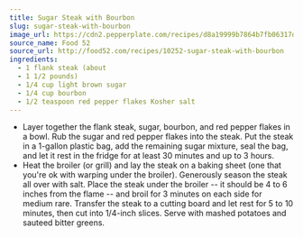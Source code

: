```yaml
---
title: Sugar Steak with Bourbon
slug: sugar-steak-with-bourbon
image_url: https://cdn2.pepperplate.com/recipes/d8a19999b7864b7fb06317de9bfe00cb.jpg
source_name: Food 52
source_url: http://food52.com/recipes/10252-sugar-steak-with-bourbon
ingredients:
  - 1 flank steak (about
  - 1 1/2 pounds)
  - 1/4 cup light brown sugar
  - 1/4 cup bourbon
  - 1/2 teaspoon red pepper flakes Kosher salt
---
```


* Layer together the flank steak, sugar, bourbon, and red pepper flakes in a bowl. Rub the sugar and red pepper flakes into the steak. Put the steak in a 1-gallon plastic bag, add the remaining sugar mixture, seal the bag, and let it rest in the fridge for at least 30 minutes and up to 3 hours.
* Heat the broiler (or grill) and lay the steak on a baking sheet (one that you're ok with warping under the broiler). Generously season the steak all over with salt. Place the steak under the broiler -- it should be 4 to 6 inches from the flame -- and broil for 3 minutes on each side for medium rare. Transfer the steak to a cutting board and let rest for 5 to 10 minutes, then cut into 1/4-inch slices. Serve with mashed potatoes and sauteed bitter greens.
